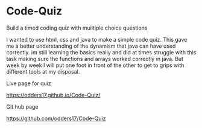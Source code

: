 # Code-Quiz
Build a timed coding quiz with muiltiple choice questions

I wanted to use html, css and java to make a simple code quiz. This gave me a better understanding of the dynamism that java can have used correctly. im still learning the basics really and did at times struggle with this task making sure the functions and arrays worked correctly in java. But week by week I will put one foot in front of the other to get to grips with different tools at my disposal.

Live page for quiz

https://odders17.github.io/Code-Quiz/

Git hub page

https://github.com/odders17/Code-Quiz